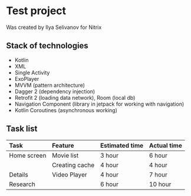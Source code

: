 # Test project
Was created by Ilya Selivanov for Nitrix

## Stack of technologies
- Kotlin
- XML
- Single Activity
- ExoPlayer 
- MVVM (pattern architecture)
- Dagger 2 (dependency injection)
- Retrofit 2 (loading data network), Room (local db)
- Navigation Component (library in jetpack for working with navigation)
- Kotlin Coroutines (asynchronous working)

## Task list

| Task        | Feature         | Estimated time | Actual time |
|:------------|:----------------|:---------------|:------------|
| Home screen | Movie list      | 3 hour         | 6 hour      | 
|             | Creating cache  | 4 hour         | 4 hour      |
| Details     | Video Player    | 4 hour         | 7 hour      |
| Research    |                 | 6 hour         | 10 hour     |